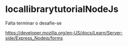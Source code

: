 # locallibrarytutorialNodeJs

Falta terminar o desafie-se

https://developer.mozilla.org/en-US/docs/Learn/Server-side/Express_Nodejs/forms
